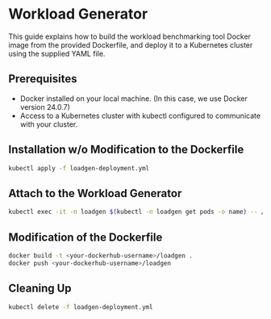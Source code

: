 # Workload Generator

This guide explains how to build the workload benchmarking tool Docker image from the provided Dockerfile, and deploy it to a Kubernetes cluster using the supplied YAML file.

## Prerequisites

- Docker installed on your local machine. (In this case, we use Docker version 24.0.7)
- Access to a Kubernetes cluster with kubectl configured to communicate with your cluster.

## Installation w/o Modification to the Dockerfile

```bash
kubectl apply -f loadgen-deployment.yml
```

## Attach to the Workload Generator

```bash
kubectl exec -it -n loadgen $(kubectl -n loadgen get pods -o name) -- /bin/sh
```

## Modification of the Dockerfile

```bash
docker build -t <your-dockerhub-username>/loadgen .
docker push <your-dockerhub-username>/loadgen
```

## Cleaning Up

```bash
kubectl delete -f loadgen-deployment.yml
```